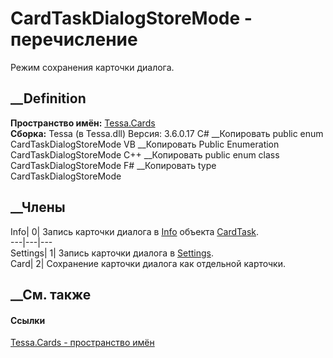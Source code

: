 # CardTaskDialogStoreMode - перечисление
Режим сохранения карточки диалога.
## __Definition
 **Пространство имён:** [Tessa.Cards](N_Tessa_Cards.htm)  
 **Сборка:** Tessa (в Tessa.dll) Версия: 3.6.0.17
C# __Копировать
     public enum CardTaskDialogStoreMode
VB __Копировать
     Public Enumeration CardTaskDialogStoreMode
C++ __Копировать
     public enum class CardTaskDialogStoreMode
F# __Копировать
     type CardTaskDialogStoreMode
##  __Члены
Info| 0|  Запись карточки диалога в
[Info](P_Tessa_Cards_CardInfoStorageObject_Info.htm) объекта
[CardTask](T_Tessa_Cards_CardTask.htm).  
---|---|---  
Settings| 1|  Запись карточки диалога в
[Settings](P_Tessa_Cards_CardTask_Settings.htm).  
Card| 2|  Сохранение карточки диалога как отдельной карточки.  
## __См. также
#### Ссылки
[Tessa.Cards - пространство имён](N_Tessa_Cards.htm)
